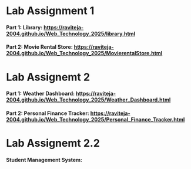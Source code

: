 # Lab Assignment 1
#### Part 1: Library: https://raviteja-2004.github.io/Web_Technology_2025/library.html
#### Part 2: Movie Rental Store: https://raviteja-2004.github.io/Web_Technology_2025/MovierentalStore.html

# Lab Assignemt 2
#### Part 1: Weather Dashboard: https://raviteja-2004.github.io/Web_Technology_2025/Weather_Dashboard.html
#### Part 2: Personal Finance Tracker: https://raviteja-2004.github.io/Web_Technology_2025/Personal_Finance_Tracker.html

# Lab Assignemt 2.2
#### Student Management System:
